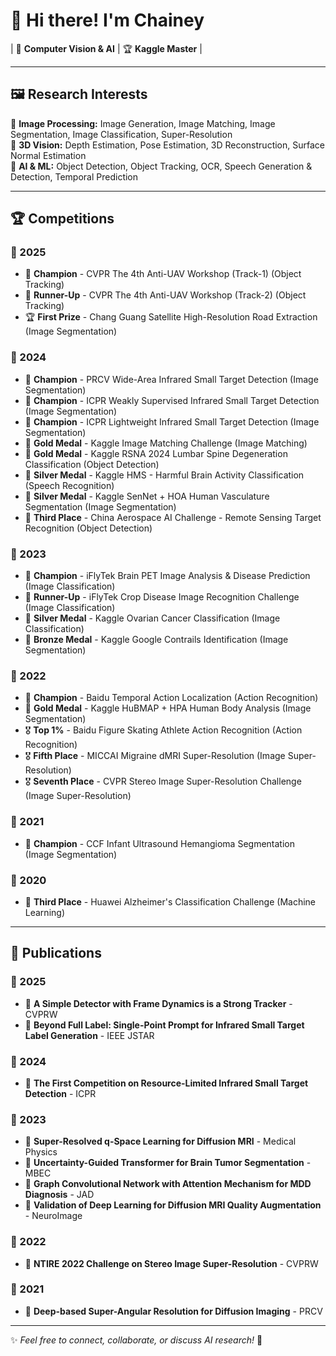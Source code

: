 # 👋 Hi there! I'm **Chainey**

| 🎯 **Computer Vision & AI** | 🏆 **Kaggle Master** |
 
---

## 🖼️ Research Interests

🔹 **Image Processing:** Image Generation, Image Matching, Image Segmentation, Image Classification, Super-Resolution  
🔹 **3D Vision:** Depth Estimation, Pose Estimation, 3D Reconstruction, Surface Normal Estimation  
🔹 **AI & ML:** Object Detection, Object Tracking, OCR, Speech Generation & Detection, Temporal Prediction  

---

## 🏆 Competitions

### 🏅 2025
- 🥇 **Champion** - CVPR The 4th Anti-UAV Workshop (Track-1) (Object Tracking)
- 🥈 **Runner-Up** - CVPR The 4th Anti-UAV Workshop (Track-2) (Object Tracking)
- 🏆 **First Prize** - Chang Guang Satellite High-Resolution Road Extraction (Image Segmentation)

### 🏅 2024
- 🥇 **Champion** - PRCV Wide-Area Infrared Small Target Detection (Image Segmentation)
- 🥇 **Champion** - ICPR Weakly Supervised Infrared Small Target Detection (Image Segmentation)
- 🥇 **Champion** - ICPR Lightweight Infrared Small Target Detection (Image Segmentation)
- 🥇 **Gold Medal** - Kaggle Image Matching Challenge (Image Matching)
- 🥇 **Gold Medal** - Kaggle RSNA 2024 Lumbar Spine Degeneration Classification (Object Detection)
- 🥈 **Silver Medal** - Kaggle HMS - Harmful Brain Activity Classification (Speech Recognition)
- 🥈 **Silver Medal** - Kaggle SenNet + HOA Human Vasculature Segmentation (Image Segmentation)
- 🥉 **Third Place** - China Aerospace AI Challenge - Remote Sensing Target Recognition (Object Detection)

### 🏅 2023
- 🥇 **Champion** - iFlyTek Brain PET Image Analysis & Disease Prediction (Image Classification)
- 🥈 **Runner-Up** - iFlyTek Crop Disease Image Recognition Challenge (Image Classification)
- 🥈 **Silver Medal** - Kaggle Ovarian Cancer Classification (Image Classification)
- 🥉 **Bronze Medal** - Kaggle Google Contrails Identification (Image Segmentation)

### 🏅 2022
- 🥇 **Champion** - Baidu Temporal Action Localization (Action Recognition)
- 🥇 **Gold Medal** - Kaggle HuBMAP + HPA Human Body Analysis (Image Segmentation)
- 🎖️ **Top 1%** - Baidu Figure Skating Athlete Action Recognition (Action Recognition)
- 🎖️ **Fifth Place** - MICCAI Migraine dMRI Super-Resolution (Image Super-Resolution)
- 🎖️ **Seventh Place** - CVPR Stereo Image Super-Resolution Challenge (Image Super-Resolution)

### 🏅 2021
- 🥇 **Champion** - CCF Infant Ultrasound Hemangioma Segmentation (Image Segmentation)

### 🏅 2020
- 🥉 **Third Place** - Huawei Alzheimer's Classification Challenge (Machine Learning)

---

## 📄 Publications

### 📜 2025
- 📝 **A Simple Detector with Frame Dynamics is a Strong Tracker** - CVPRW
- 📝 **Beyond Full Label: Single-Point Prompt for Infrared Small Target Label Generation** - IEEE JSTAR

### 📜 2024
- 📝 **The First Competition on Resource-Limited Infrared Small Target Detection** - ICPR

### 📜 2023
- 📝 **Super-Resolved q-Space Learning for Diffusion MRI** - Medical Physics
- 📝 **Uncertainty-Guided Transformer for Brain Tumor Segmentation** - MBEC
- 📝 **Graph Convolutional Network with Attention Mechanism for MDD Diagnosis** - JAD
- 📝 **Validation of Deep Learning for Diffusion MRI Quality Augmentation** - NeuroImage

### 📜 2022
- 📝 **NTIRE 2022 Challenge on Stereo Image Super-Resolution** - CVPRW

### 📜 2021
- 📝 **Deep-based Super-Angular Resolution for Diffusion Imaging** - PRCV

---

✨ *Feel free to connect, collaborate, or discuss AI research!* 🚀


